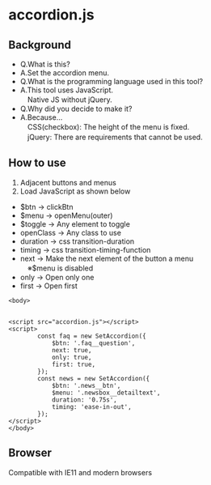 # accordion.js

## Background
- Q.What is this?
- A.Set the accordion menu.
- Q.What is the programming language used in this tool?
- A.This tool uses JavaScript.<br>
　Native JS without jQuery.
- Q.Why did you decide to make it?
- A.Because…<br>
　CSS(checkbox): The height of the menu is fixed.<br>
　jQuery: There are requirements that cannot be used.

## How to use

1. Adjacent buttons and menus
2. Load JavaScript as shown below
- $btn -> clickBtn
- $menu -> openMenu(outer)
- $toggle -> Any element to toggle
- openClass -> Any class to use
- duration -> css transition-duration
- timing -> css transition-timing-function
- next -> Make the next element of the button a menu<br>
　※$menu is disabled
- only -> Open only one
- first -> Open first
```
<body>


<script src="accordion.js"></script>
<script>
        const faq = new SetAccordion({
            $btn: '.faq__question',
            next: true,
            only: true,
            first: true,
        });
        const news = new SetAccordion({
            $btn: '.news__btn',
            $menu: '.newsbox__detailtext',
            duration: '0.75s',
            timing: 'ease-in-out',
        });
</script>
</body>
```

## Browser
Compatible with IE11 and modern browsers
